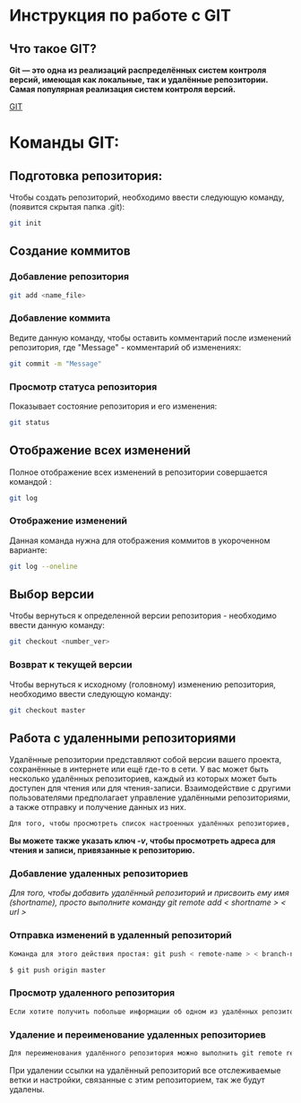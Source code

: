 # Инструкция по работе с GIT

## Что такое GIT?

**Git — это одна из реализаций распределённых систем контроля версий, имеющая как локальные, так и удалённые репозитории. Самая популярная реализация систем контроля версий.**

[GIT](https://ru.wikipedia.org/wiki/Git "Википедия")

# Команды GIT:

## Подготовка репозитория:
Чтобы создать репозиторий, необходимо ввести следующую команду, (появится скрытая папка .git):

```sh
git init
```

## Создание коммитов

### Добавление репозитория
```sh
git add <name_file>
```

### Добавление коммита
Ведите данную команду, чтобы оставить комментарий после изменений репозитория, где "Message" - комментарий об изменениях:

```sh
git commit -m "Message"
```
### Просмотр статуса репозитория 
Показывает состояние репозитория и его изменения:

```sh
git status
```

## Отображение всех изменений
Полное отображение всех изменений в репозитории совершается командой :

```sh
git log
```

### Отображение изменений
Данная команда нужна для отображения коммитов в укороченном варианте:
```sh
git log --oneline
```

## Выбор версии
Чтобы вернуться к определенной версии репозитория - необходимо ввести данную команду:
```sh
git checkout <number_ver>
```
### Возврат к текущей версии
Чтобы вернуться к исходному (головному) изменению репозитория, необходимо ввести следующую команду:
```sh
git checkout master
```

## Работа с удаленными репозиториями

Удалённые репозитории представляют собой версии вашего проекта, сохранённые в интернете или ещё где-то в сети. У вас может быть несколько удалённых репозиториев, каждый из которых может быть доступен для чтения или для чтения-записи. Взаимодействие с другими пользователями предполагает управление удалёнными репозиториями, а также отправку и получение данных из них.

```sh
Для того, чтобы просмотреть список настроенных удалённых репозиториев, вы можете запустить команду *git remote*. Она выведет названия доступных удалённых репозиториев. Если вы клонировали репозиторий, то увидите как минимум *origin* — имя по умолчанию, которое Git даёт серверу, с которого производилось клонирование.
```

**Вы можете также указать ключ *-v*, чтобы просмотреть адреса для чтения и записи, привязанные к репозиторию.**

### Добавление удаленных репозиториев

*Для того, чтобы добавить удалённый репозиторий и присвоить ему имя (shortname), просто выполните команду git remote add < shortname > < url >*

### Отправка изменений в удаленный репозиторий

```sh
Команда для этого действия простая: git push < remote-name > < branch-name >. Чтобы отправить вашу ветку master на сервер origin (повторимся, что клонирование обычно настраивает оба этих имени автоматически), вы можете выполнить следующую команду для отправки ваших коммитов:

$ git push origin master

```

### Просмотр удаленного репозитория

```sh
Если хотите получить побольше информации об одном из удалённых репозиториев, вы можете использовать команду git remote show < remote >.
```

### Удаление и переименование удаленных репозиториев

```sh
Для переименования удалённого репозитория можно выполнить git remote rename. Например, если вы хотите переименовать pb в paul, вы можете это сделать при помощи git remote rename.
```
При удалении ссылки на удалённый репозиторий все отслеживаемые ветки и настройки, связанные с этим репозиторием, так же будут удалены.
